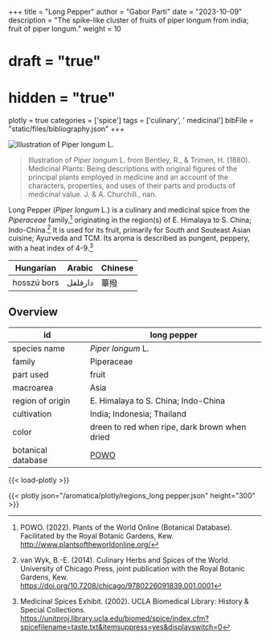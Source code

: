 +++
title = "Long Pepper"
author = "Gabor Parti"
date = "2023-10-09"
description = "The spike-like cluster of fruits of piper longum from india; fruit of piper longum."
weight = 10
# draft = "true"
# hidden = "true"
plotly = true
categories = ['spice']
tags = ['culinary', ' medicinal']
bibFile = "static/files/bibliography.json"
+++

![Illustration of *Piper longum* L.](/images/illustrations/long_pepper.png?width=25vw "Illustration of *Piper longum* L. from Bentley, R., & Trimen, H. (1880). Medicinal Plants: Being descriptions with original figures of the principal plants employed in medicine and an account of the characters, properties, and uses of their parts and products of medicinal value. J. & A. Churchill., nan.")

>Illustration of *Piper longum* L. from Bentley, R., & Trimen, H. (1880). Medicinal Plants: Being descriptions with original figures of the principal plants employed in medicine and an account of the characters, properties, and uses of their parts and products of medicinal value. J. & A. Churchill., nan.

Long Pepper (*Piper longum* L.) is a culinary and medicinal spice from the *Piperaceae* family,[^powo] originating in the region(s) of E. Himalaya to S. China; Indo-China.[^van_wyk_culinary_2014] It is used for its fruit, primarily for South and Souteast Asian cuisine; Ayurveda and TCM. Its aroma is described as pungent, peppery, with a heat index of 4-9.[^ucla_medicinal_2002]

| Hungarian | Arabic|Chinese|
|-----------|-------|-------|
|hosszú bors|دارفلفل|   蓽撥  |

## Overview

|        id        |                    long pepper                    |
|------------------|---------------------------------------------------|
|   species name   |                 *Piper longum* L.                 |
|      family      |                     Piperaceae                    |
|     part used    |                       fruit                       |
|     macroarea    |                        Asia                       |
| region of origin |        E. Himalaya to S. China; Indo-China        |
|    cultivation   |             India; Indonesia; Thailand            |
|       color      |   dreen to red when ripe, dark brown when dried   |
|botanical database|[POWO](https://powo.science.kew.org/taxon/682031-1)|

{{< load-plotly >}}

{{< plotly json="/aromatica/plotly/regions_long pepper.json" height="300" >}}

[^powo]: POWO. (2022). Plants of the World Online (Botanical Database). Facilitated by the Royal Botanic Gardens, Kew. http://www.plantsoftheworldonline.org/
[^van_wyk_culinary_2014]: van Wyk, B.-E. (2014). Culinary Herbs and Spices of the World. University of Chicago Press, joint publication with the Royal Botanic Gardens, Kew. https://doi.org/10.7208/chicago/9780226091839.001.0001
[^ucla_medicinal_2002]: Medicinal Spices Exhibit. (2002). UCLA Biomedical Library: History & Special Collections. https://unitproj.library.ucla.edu/biomed/spice/index.cfm?spicefilename=taste.txt&itemsuppress=yes&displayswitch=0

